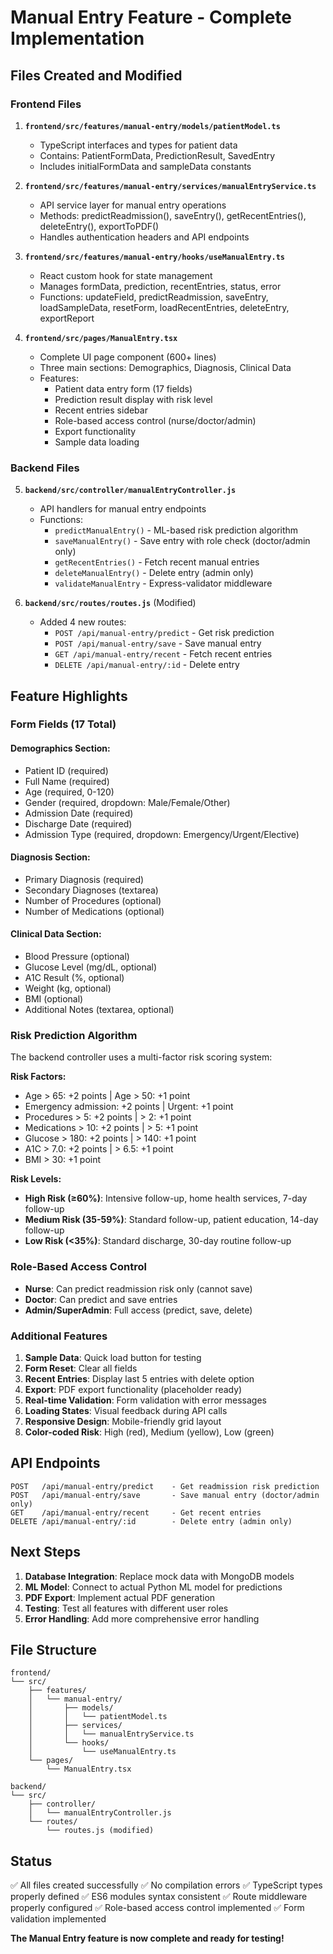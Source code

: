 # Manual Entry Feature - Complete Implementation

## Files Created and Modified

### Frontend Files

1. **`frontend/src/features/manual-entry/models/patientModel.ts`**
   - TypeScript interfaces and types for patient data
   - Contains: PatientFormData, PredictionResult, SavedEntry
   - Includes initialFormData and sampleData constants

2. **`frontend/src/features/manual-entry/services/manualEntryService.ts`**
   - API service layer for manual entry operations
   - Methods: predictReadmission(), saveEntry(), getRecentEntries(), deleteEntry(), exportToPDF()
   - Handles authentication headers and API endpoints

3. **`frontend/src/features/manual-entry/hooks/useManualEntry.ts`**
   - React custom hook for state management
   - Manages formData, prediction, recentEntries, status, error
   - Functions: updateField, predictReadmission, saveEntry, loadSampleData, resetForm, loadRecentEntries, deleteEntry, exportReport

4. **`frontend/src/pages/ManualEntry.tsx`**
   - Complete UI page component (600+ lines)
   - Three main sections: Demographics, Diagnosis, Clinical Data
   - Features:
     - Patient data entry form (17 fields)
     - Prediction result display with risk level
     - Recent entries sidebar
     - Role-based access control (nurse/doctor/admin)
     - Export functionality
     - Sample data loading

### Backend Files

5. **`backend/src/controller/manualEntryController.js`**
   - API handlers for manual entry endpoints
   - Functions:
     - `predictManualEntry()` - ML-based risk prediction algorithm
     - `saveManualEntry()` - Save entry with role check (doctor/admin only)
     - `getRecentEntries()` - Fetch recent manual entries
     - `deleteManualEntry()` - Delete entry (admin only)
     - `validateManualEntry` - Express-validator middleware

6. **`backend/src/routes/routes.js`** (Modified)
   - Added 4 new routes:
     - `POST /api/manual-entry/predict` - Get risk prediction
     - `POST /api/manual-entry/save` - Save manual entry
     - `GET /api/manual-entry/recent` - Fetch recent entries
     - `DELETE /api/manual-entry/:id` - Delete entry

## Feature Highlights

### Form Fields (17 Total)

#### Demographics Section:
- Patient ID (required)
- Full Name (required)
- Age (required, 0-120)
- Gender (required, dropdown: Male/Female/Other)
- Admission Date (required)
- Discharge Date (required)
- Admission Type (required, dropdown: Emergency/Urgent/Elective)

#### Diagnosis Section:
- Primary Diagnosis (required)
- Secondary Diagnoses (textarea)
- Number of Procedures (optional)
- Number of Medications (optional)

#### Clinical Data Section:
- Blood Pressure (optional)
- Glucose Level (mg/dL, optional)
- A1C Result (%, optional)
- Weight (kg, optional)
- BMI (optional)
- Additional Notes (textarea, optional)

### Risk Prediction Algorithm

The backend controller uses a multi-factor risk scoring system:

**Risk Factors:**
- Age > 65: +2 points | Age > 50: +1 point
- Emergency admission: +2 points | Urgent: +1 point
- Procedures > 5: +2 points | > 2: +1 point
- Medications > 10: +2 points | > 5: +1 point
- Glucose > 180: +2 points | > 140: +1 point
- A1C > 7.0: +2 points | > 6.5: +1 point
- BMI > 30: +1 point

**Risk Levels:**
- **High Risk (≥60%)**: Intensive follow-up, home health services, 7-day follow-up
- **Medium Risk (35-59%)**: Standard follow-up, patient education, 14-day follow-up
- **Low Risk (<35%)**: Standard discharge, 30-day routine follow-up

### Role-Based Access Control

- **Nurse**: Can predict readmission risk only (cannot save)
- **Doctor**: Can predict and save entries
- **Admin/SuperAdmin**: Full access (predict, save, delete)

### Additional Features

1. **Sample Data**: Quick load button for testing
2. **Form Reset**: Clear all fields
3. **Recent Entries**: Display last 5 entries with delete option
4. **Export**: PDF export functionality (placeholder ready)
5. **Real-time Validation**: Form validation with error messages
6. **Loading States**: Visual feedback during API calls
7. **Responsive Design**: Mobile-friendly grid layout
8. **Color-coded Risk**: High (red), Medium (yellow), Low (green)

## API Endpoints

```
POST   /api/manual-entry/predict    - Get readmission risk prediction
POST   /api/manual-entry/save       - Save manual entry (doctor/admin only)
GET    /api/manual-entry/recent     - Get recent entries
DELETE /api/manual-entry/:id        - Delete entry (admin only)
```

## Next Steps

1. **Database Integration**: Replace mock data with MongoDB models
2. **ML Model**: Connect to actual Python ML model for predictions
3. **PDF Export**: Implement actual PDF generation
4. **Testing**: Test all features with different user roles
5. **Error Handling**: Add more comprehensive error handling

## File Structure

```
frontend/
└── src/
    ├── features/
    │   └── manual-entry/
    │       ├── models/
    │       │   └── patientModel.ts
    │       ├── services/
    │       │   └── manualEntryService.ts
    │       └── hooks/
    │           └── useManualEntry.ts
    └── pages/
        └── ManualEntry.tsx

backend/
└── src/
    ├── controller/
    │   └── manualEntryController.js
    └── routes/
        └── routes.js (modified)
```

## Status

✅ All files created successfully
✅ No compilation errors
✅ TypeScript types properly defined
✅ ES6 modules syntax consistent
✅ Route middleware properly configured
✅ Role-based access control implemented
✅ Form validation implemented

**The Manual Entry feature is now complete and ready for testing!**
